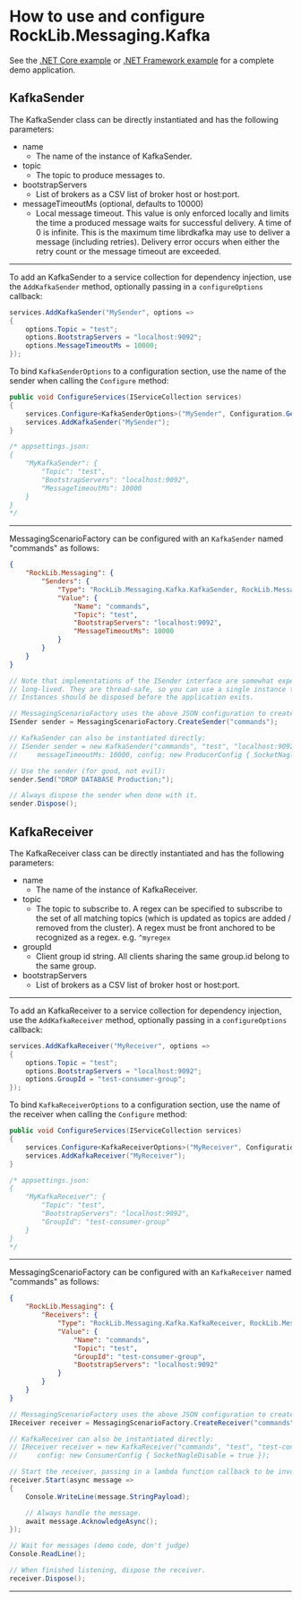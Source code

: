 # How to use and configure RockLib.Messaging.Kafka

See the [.NET Core example] or [.NET Framework example] for a complete demo application.

## KafkaSender

The KafkaSender class can be directly instantiated and has the following parameters:

- name
  - The name of the instance of KafkaSender.
- topic
  - The topic to produce messages to.
- bootstrapServers
  - List of brokers as a CSV list of broker host or host:port.
- messageTimeoutMs (optional, defaults to 10000)
  - Local message timeout. This value is only enforced locally and limits the time a produced message waits for successful delivery. A time of 0 is infinite. This is the maximum time librdkafka may use to deliver a message (including retries). Delivery error occurs when either the retry count or the message timeout are exceeded.

---

To add an KafkaSender to a service collection for dependency injection, use the `AddKafkaSender` method, optionally passing in a `configureOptions` callback:

```c#
services.AddKafkaSender("MySender", options =>
{
    options.Topic = "test";
    options.BootstrapServers = "localhost:9092";
    options.MessageTimeoutMs = 10000;
});
```

To bind `KafkaSenderOptions` to a configuration section, use the name of the sender when calling the `Configure` method:

```c#
public void ConfigureServices(IServiceCollection services)
{
    services.Configure<KafkaSenderOptions>("MySender", Configuration.GetSection("MyKafkaSender"));
    services.AddKafkaSender("MySender");
}

/* appsettings.json:
{
    "MyKafkaSender": {
        "Topic": "test",
        "BootstrapServers": "localhost:9092",
        "MessageTimeoutMs": 10000
    }
}
*/
```

---

MessagingScenarioFactory can be configured with an `KafkaSender` named "commands" as follows:

```json
{
    "RockLib.Messaging": {
        "Senders": {
            "Type": "RockLib.Messaging.Kafka.KafkaSender, RockLib.Messaging.Kafka",
            "Value": {
                "Name": "commands",
                "Topic": "test",
                "BootstrapServers": "localhost:9092",
                "MessageTimeoutMs": 10000
            }
        }
    }
}
```

```c#
// Note that implementations of the ISender interface are somewhat expensive and intended to be
// long-lived. They are thread-safe, so you can use a single instance throughout your application.
// Instances should be disposed before the application exits.

// MessagingScenarioFactory uses the above JSON configuration to create a KafkaSender:
ISender sender = MessagingScenarioFactory.CreateSender("commands");

// KafkaSender can also be instantiated directly:
// ISender sender = new KafkaSender("commands", "test", "localhost:9092",
//     messageTimeoutMs: 10000, config: new ProducerConfig { SocketNagleDisable = true });

// Use the sender (for good, not evil):
sender.Send("DROP DATABASE Production;");

// Always dispose the sender when done with it.
sender.Dispose();
```

## KafkaReceiver

The KafkaReceiver class can be directly instantiated and has the following parameters:

- name
  - The name of the instance of KafkaReceiver.
- topic
  - The topic to subscribe to. A regex can be specified to subscribe to the set of all matching topics (which is updated as topics are added / removed from the cluster). A regex must be front anchored to be recognized as a regex. e.g. `^myregex`
- groupId
  - Client group id string. All clients sharing the same group.id belong to the same group.
- bootstrapServers
  - List of brokers as a CSV list of broker host or host:port.

---

To add an KafkaReceiver to a service collection for dependency injection, use the `AddKafkaReceiver` method, optionally passing in a `configureOptions` callback:

```c#
services.AddKafkaReceiver("MyReceiver", options =>
{
    options.Topic = "test";
    options.BootstrapServers = "localhost:9092";
    options.GroupId = "test-consumer-group";
});
```

To bind `KafkaReceiverOptions` to a configuration section, use the name of the receiver when calling the `Configure` method:

```c#
public void ConfigureServices(IServiceCollection services)
{
    services.Configure<KafkaReceiverOptions>("MyReceiver", Configuration.GetSection("MyKafkaReceiver"));
    services.AddKafkaReceiver("MyReceiver");
}

/* appsettings.json:
{
    "MyKafkaReceiver": {
        "Topic": "test",
        "BootstrapServers": "localhost:9092",
        "GroupId": "test-consumer-group"
    }
}
*/
```

---

MessagingScenarioFactory can be configured with an `KafkaReceiver` named "commands" as follows:

```json
{
    "RockLib.Messaging": {
        "Receivers": {
            "Type": "RockLib.Messaging.Kafka.KafkaReceiver, RockLib.Messaging.Kafka",
            "Value": {
                "Name": "commands",
                "Topic": "test",
                "GroupId": "test-consumer-group",
                "BootstrapServers": "localhost:9092"
            }
        }
    }
}
```

```c#
// MessagingScenarioFactory uses the above JSON configuration to create a KafkaReceiver:
IReceiver receiver = MessagingScenarioFactory.CreateReceiver("commands");

// KafkaReceiver can also be instantiated directly:
// IReceiver receiver = new KafkaReceiver("commands", "test", "test-consumer-group", "localhost:9092",
//     config: new ConsumerConfig { SocketNagleDisable = true });

// Start the receiver, passing in a lambda function callback to be invoked when a message is received.
receiver.Start(async message =>
{
    Console.WriteLine(message.StringPayload);

    // Always handle the message.
    await message.AcknowledgeAsync();
});

// Wait for messages (demo code, don't judge)
Console.ReadLine();

// When finished listening, dispose the receiver.
receiver.Dispose();
```

---

[.NET Core example]: ../Example.Messaging.Kafka.DotNetCore20
[.NET Framework example]: ../Example.Messaging.Kafka.DotNetFramework451
